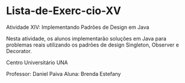 # Lista-de-Exerc-cio-XV

Atividade XIV: Implementando Padrões de Design em Java

Nesta atividade, os alunos implementarão soluções em Java para problemas reais utilizando os padrões de design Singleton, Observer e Decorator.


Centro Universitário UNA

Professor: Daniel Paiva
Aluna: Brenda Estefany 
